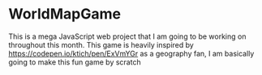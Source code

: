 # WorldMapGame
This is a mega JavaScript web project that I am going to be working on throughout this month. This game is heavily inspired by https://codepen.io/ktich/pen/ExVmYGr as a geography fan, I am basically going to make this fun game by scratch
